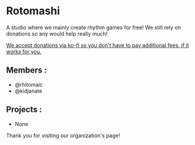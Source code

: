 # Rotomashi
A studio where we mainly create rhythm games for free! We still rely on donations so any would help really much!

[We accept donations via ko-fi so you don't have to pay additional fees, if it works for you.](https://ko-fi.com/rhitomaic)

## Members :
- @rhitomaic
- @kidjanate

## Projects :
- None

Thank you for visiting our organization's page!
